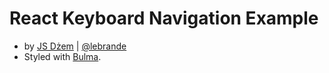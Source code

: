 # React Keyboard Navigation Example
- by [JS Dżem](https://www.youtube.com/channel/UCqawL4rsFulZi1zjpromBNQ) | [@lebrande](https://twitter.com/le_brande)
- Styled with [Bulma](https://bulma.io/).